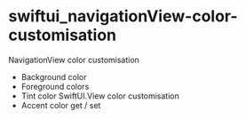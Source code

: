 # swiftui_navigationView-color-customisation
NavigationView color customisation
* Background color
* Foreground colors
* Tint color
SwiftUI.View color customisation
* Accent color get / set
